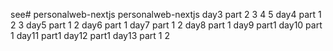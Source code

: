 see# personalweb-nextjs
personalweb-nextjs
day3 part 2 3 4 5
day4 part 1 2 3
day5 part 1 2
day6 part 1
day7 part 1 2
day8 part 1
day9 part1
day10 part 1
day11 part1
day12 part1
day13 part 1 2

